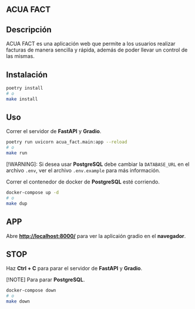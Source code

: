 ## ACUA FACT

## Descripción

ACUA FACT es una aplicación web que permite a los usuarios realizar facturas de manera sencilla y rápida, además de poder llevar un control de las mismas.

## Instalación

```bash
poetry install
# o
make install
```

## Uso

Correr el servidor de **FastAPI** y **Gradio**.

```bash
poetry run uvicorn acua_fact.main:app --reload
# o
make run
```

[!WARNING]: Si desea usar **PostgreSQL** debe cambiar la `DATABASE_URL` en el archivo `.env`, ver el archivo `.env.example` para más información.

Correr el contenedor de docker de **PostgreSQL** esté corriendo.

```bash
docker-compose up -d
# o
make dup
```

## APP

Abre [**http://localhost:8000/**](http://localhost:8000/) para ver la aplicaión gradio en el **navegador**.

## STOP

Haz **Ctrl + C** para parar el servidor de **FastAPI** y **Gradio**.

[!NOTE]
Para parar **PostgreSQL**.

```bash
docker-compose down
# o
make down
```